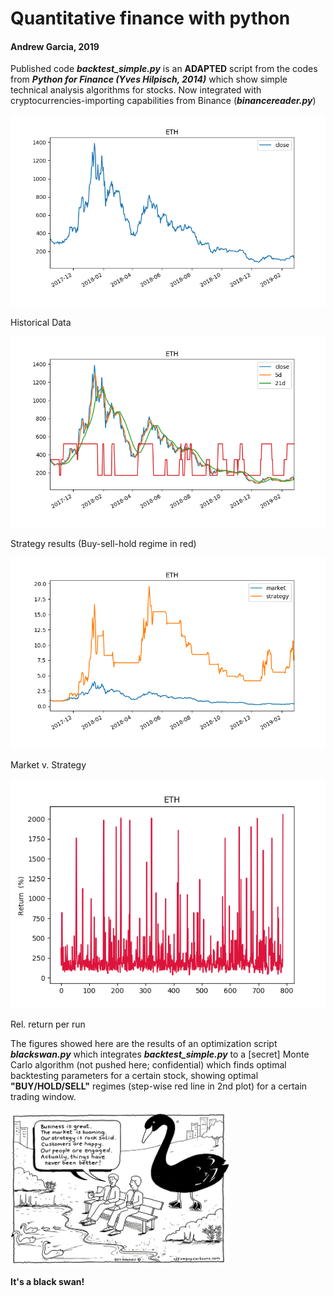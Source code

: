 # Quantitative finance with python
#### Andrew Garcia, 2019

Published code _**backtest_simple.py**_ is an **ADAPTED** script from the codes from _**Python for Finance (Yves Hilpisch, 2014)**_ which show simple technical analysis algorithms for stocks. Now integrated with cryptocurrencies-importing capabilities from Binance (_**binancereader.py**_)

![Screenshot](Figure_1.png)

Historical Data

![Screenshot](Figure_2.png)

Strategy results (Buy-sell-hold regime in red)

![Screenshot](Figure_3.png)

Market v. Strategy

![Screenshot](Figure_4.png)

Rel. return per run

The figures showed here are the results of an optimization script _**blackswan.py**_ which integrates _**backtest_simple.py**_ to a [secret] Monte Carlo algorithm (not pushed here; confidential) which finds optimal backtesting parameters for a certain stock, showing optimal **"BUY/HOLD/SELL"** regimes (step-wise red line in 2nd plot) for a certain trading window.


<img src="black_swan.jpg" alt="drawing" width="350"/>

**It's a black swan!**
